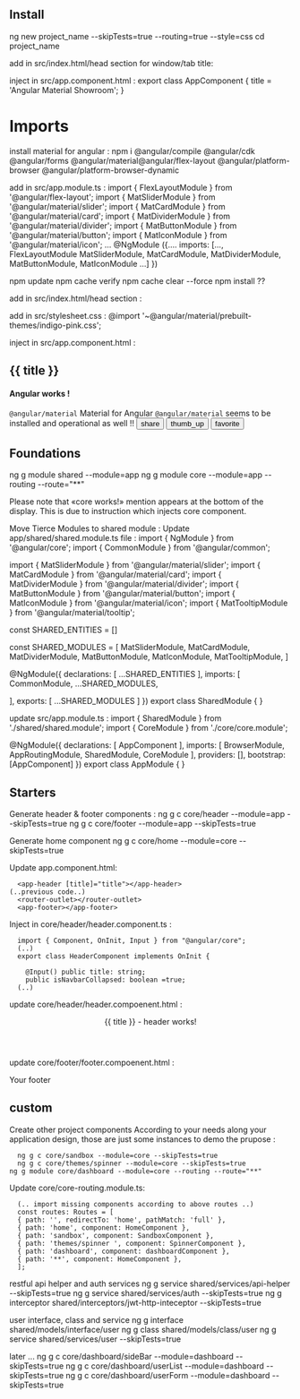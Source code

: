 ## Install
ng new project_name --skipTests=true --routing=true --style=css
cd project_name

add in src/index.html/head section for window/tab title:
<title>Angular Material Showroom</title>

inject in src/app.component.html :
export class AppComponent {
  title = 'Angular Material Showroom';
}

# Imports

install material for angular :
npm i @angular/compile @angular/cdk @angular/forms @angular/material@angular/flex-layout @angular/platform-browser @angular/platform-browser-dynamic

add in src/app.module.ts :
import { FlexLayoutModule } from '@angular/flex-layout';
import { MatSliderModule } from '@angular/material/slider';
import { MatCardModule } from '@angular/material/card';
import { MatDividerModule } from '@angular/material/divider';
import { MatButtonModule } from '@angular/material/button';
import { MatIconModule } from '@angular/material/icon';
…
@NgModule ({....
  imports: [...,
  FlexLayoutModule
  MatSliderModule,
  MatCardModule,
  MatDividerModule,
  MatButtonModule,
  MatIconModule
…]
})

npm update
npm cache verify
npm cache clear --force
npm install ??

add in src/index.html/head section :
<link rel="stylesheet" href="https://fonts.googleapis.com/icon?family=Material+Icons">

add in src/stylesheet.css :
@import '~@angular/material/prebuilt-themes/indigo-pink.css';

inject in src/app.component.html :
<div class="mat-app-background basic-container">
  <!-- <hr> -->
  <mat-divider></mat-divider>
  <h2>{{ title }}</h2>
  <h4>Angular works ! </h4>
  <mat-divider></mat-divider>
  <!-- <mat-slider min="1" max="100" step="1" value="1">material is loaded !</mat-slider> -->
  <mat-card>
    <mat-card-header>
      <mat-card-title><code>@angular/material</code></mat-card-title>
      <mat-card-subtitle>Material for Angular</mat-card-subtitle>
    </mat-card-header>
    <mat-card-content>
      <code>@angular/material</code> seems to be installed and operational as well !!
    </mat-card-content>
    <mat-card-actions>
      <button mat-icon-button aria-label="Share"><mat-icon>share</mat-icon></button>
      <button mat-icon-button aria-label="Like" color="primary"><mat-icon>thumb_up</mat-icon></button>
      <button mat-icon-button aria-label="Love" color="warn"><mat-icon>favorite</mat-icon></button>
    </mat-card-actions>
  </mat-card>
  <mat-divider></mat-divider>
  <!-- <p><code>Fontawesome</code> works also !! <fa-icon icon="check"></fa-icon> ...<fa-icon icon="coffee"></fa-icon></p> -->
  <router-outlet></router-outlet>
</div>


## Foundations
ng g module shared --module=app
ng g module core --module=app --routing --route="**"

Please note that «core works!» mention appears at the bottom of the display. This is due to <router-outlet></router-outlet> instruction which injects core component. 

Move Tierce Modules to shared module : Update app/shared/shared.module.ts file : 
import { NgModule } from '@angular/core';
import { CommonModule } from '@angular/common';

import { MatSliderModule } from '@angular/material/slider';
import { MatCardModule } from '@angular/material/card';
import { MatDividerModule } from '@angular/material/divider';
import { MatButtonModule } from '@angular/material/button';
import { MatIconModule } from '@angular/material/icon';
import { MatTooltipModule } from '@angular/material/tooltip';

const SHARED_ENTITIES = []

const SHARED_MODULES = [
  MatSliderModule,
  MatCardModule,
  MatDividerModule,
  MatButtonModule,
  MatIconModule,
  MatTooltipModule,
]

@NgModule({
  declarations: [
    ...SHARED_ENTITIES
  ],
  imports: [
    CommonModule,
    ...SHARED_MODULES,

  ],
  exports: [
    ...SHARED_MODULES
  ]
})
export class SharedModule { }

update src/app.module.ts :
import { SharedModule } from './shared/shared.module';
import { CoreModule } from './core/core.module';



@NgModule({
  declarations: [
    AppComponent
  ],
  imports: [
    BrowserModule,
    AppRoutingModule,
    SharedModule,
    CoreModule
  ],
  providers: [],
  bootstrap: [AppComponent]
})
export class AppModule { }


## Starters

Generate header & footer components :
ng g c core/header --module=app --skipTests=true
ng g c core/footer --module=app --skipTests=true

Generate home component 
ng g c core/home --module=core --skipTests=true

Update app.component.html:

	  <app-header [title]="title"></app-header>
    (..previous code..)
	  <router-outlet></router-outlet>
	  <app-footer></app-footer>

Inject in core/header/header.component.ts :

	  import { Component, OnInit, Input } from "@angular/core";
	  (..)
	  export class HeaderComponent implements OnInit {
	 
	    @Input() public title: string;
	    public isNavbarCollapsed: boolean =true;
	  (..)

update core/header/header.compoenent.html :
<header fxLayout="row" fxLayoutAlign="start center">
    <p>{{ title }} - header works!</p>
</header>    

update core/footer/footer.compoenent.html :
<footer fxLayout="row" fxLayoutAlign="start center">
  Your footer
</footer>


## custom

Create other project components
According to your needs along your application design, those are just some instances to demo the prupose :

	  ng g c core/sandbox --module=core --skipTests=true
	  ng g c core/themes/spinner --module=core --skipTests=true
    ng g module core/dashboard --module=core --routing --route="**"

Update core/core-routing.module.ts:

	  (.. import missing components according to above routes ..)
	  const routes: Routes = [
	  { path: '', redirectTo: 'home', pathMatch: 'full' },
	  { path: 'home', component: HomeComponent },
	  { path: 'sandbox', component: SandboxComponent },
	  { path: 'themes/spinner ', component: SpinnerComponent },
	  { path: 'dashboard', component: dashboardComponent },
	  { path: '**', component: HomeComponent },
	  ];

restful api helper and auth services
    ng g service shared/services/api-helper --skipTests=true
    ng g service shared/services/auth --skipTests=true
    ng g interceptor shared/interceptors/jwt-http-inteceptor --skipTests=true

user interface, class and service
    ng g interface shared/models/interface/user
    ng g class shared/models/class/user
    ng g service shared/services/user --skipTests=true

later ...
	  ng g c core/dashboard/sideBar --module=dashboard --skipTests=true
	  ng g c core/dashboard/userList --module=dashboard --skipTests=true
	  ng g c core/dashboard/userForm --module=dashboard --skipTests=true

